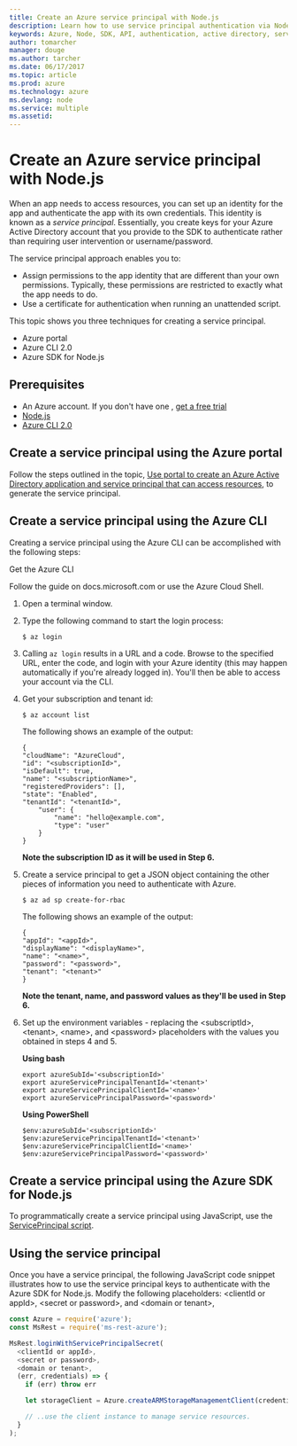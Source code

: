 ```yaml
---
title: Create an Azure service principal with Node.js
description: Learn how to use service principal authentication via Node.js 
keywords: Azure, Node, SDK, API, authentication, active directory, service principal
author: tomarcher
manager: douge
ms.author: tarcher
ms.date: 06/17/2017
ms.topic: article
ms.prod: azure
ms.technology: azure
ms.devlang: node
ms.service: multiple
ms.assetid: 
---
```


# Create an Azure service principal with Node.js 

When an app needs to access resources, you can set up an identity for the app and authenticate the app with its own credentials. This identity is known as a *service principal*. Essentially, you create keys for your Azure Active Directory account that you provide to the SDK to authenticate rather than requiring user intervention or username/password.

The service principal approach enables you to:
- Assign permissions to the app identity that are different than your own permissions. Typically, these permissions are restricted to exactly what the app needs to do.
- Use a certificate for authentication when running an unattended script.

This topic shows you three techniques for creating a service principal.

- Azure portal
- Azure CLI 2.0
- Azure SDK for Node.js

## Prerequisites
- An Azure account. If you don't have one , [get a free trial](https://azure.microsoft.com/free/)
- [Node.js](https://nodejs.org)
- [Azure CLI 2.0](https://docs.microsoft.com/cli/azure/install-az-cli2)

## Create a service principal using the Azure portal

Follow the steps outlined in the topic, 
[Use portal to create an Azure Active Directory application and service principal that can access resources](https://azure.microsoft.com/en-us/documentation/articles/resource-group-create-service-principal-portal/), to generate the service principal.

## Create a service principal using the Azure CLI

Creating a service principal using the Azure CLI can be 
accomplished with the following steps:

Get the Azure CLI

Follow the guide on docs.microsoft.com or use the Azure Cloud Shell.

1. Open a terminal window.

2. Type the following command to start the login process:

	```shell
	$ az login
	```

3. Calling `az login` results in a URL and a code. Browse to the specified URL, enter the code, and login with your Azure identity (this may happen automatically if you're already logged in). 
You'll then be able to access your account via the CLI.

4. Get your subscription and tenant id:

	```shell
	$ az account list
	```

	The following shows an example of the output:

	```shell
	{
	"cloudName": "AzureCloud",
	"id": "<subscriptionId>",
	"isDefault": true,
	"name": "<subscriptionName>",
	"registeredProviders": [],
	"state": "Enabled",
	"tenantId": "<tenantId>",
		"user": {
			"name": "hello@example.com",
			"type": "user"
		}
	}
	```

	**Note the subscription ID as it will be used in Step 6.**

5. Create a service principal to get a JSON object containing the other pieces of information you need to authenticate with Azure.

	```shell
	$ az ad sp create-for-rbac
	```

	The following shows an example of the output:

	```shell
	{
	"appId": "<appId>",
	"displayName": "<displayName>",
	"name": "<name>",
	"password": "<password>",
	"tenant": "<tenant>"
	}
	```

	**Note the tenant, name, and password values as they'll be used in Step 6.**

6. Set up the environment variables - replacing the &lt;subscriptId>, &lt;tenant>, &lt;name>, and &lt;password> placeholders 
with the values you obtained in steps 4 and 5. 

	**Using bash**

	```shell
	export azureSubId='<subscriptionId>'
	export azureServicePrincipalTenantId='<tenant>'
	export azureServicePrincipalClientId='<name>'
	export azureServicePrincipalPassword='<password>'
	```

	**Using PowerShell**

	```shell
	$env:azureSubId='<subscriptionId>'
	$env:azureServicePrincipalTenantId='<tenant>'
	$env:azureServicePrincipalClientId='<name>'
	$env:azureServicePrincipalPassword='<password>'
	```

## Create a service principal using the Azure SDK for Node.js

To programmatically create a service principal using JavaScript, use the 
[ServicePrincipal script](https://github.com/Azure/azure-sdk-for-node/tree/master/Documentation/ServicePrincipal).   

## Using the service principal

Once you have a service principal, the following JavaScript code snippet 
illustrates how to use the service principal keys to authenticate with the 
Azure SDK for Node.js. Modify the following placeholders: &lt;clientId or appId>, &lt;secret or password>,
and &lt;domain or tenant>,

```javascript
const Azure = require('azure');
const MsRest = require('ms-rest-azure');

MsRest.loginWithServicePrincipalSecret(
  <clientId or appId>,
  <secret or password>,
  <domain or tenant>,
  (err, credentials) => {
    if (err) throw err

    let storageClient = Azure.createARMStorageManagementClient(credentials, '<azure-subscription-id>');

    // ..use the client instance to manage service resources.
  }
);
```

